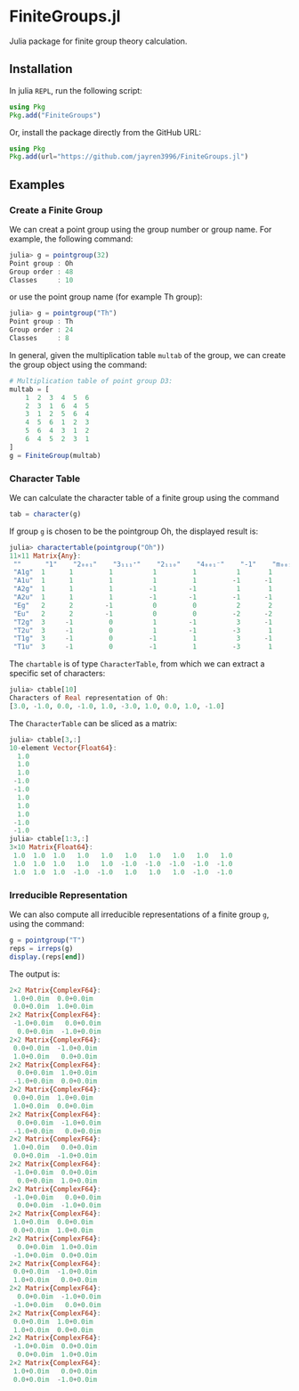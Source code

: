 # FiniteGroups.jl
 Julia package for finite group theory calculation.

## Installation
In julia `REPL`, run the following script:

```julia
using Pkg
Pkg.add("FiniteGroups")
```

Or, install the package directly from the GitHub URL:

```julia
using Pkg
Pkg.add(url="https://github.com/jayren3996/FiniteGroups.jl")
```

## Examples

### Create a Finite Group

We can creat a point group using the group number or group name. For example, the following command:

```julia
julia> g = pointgroup(32)
Point group : Oh
Group order : 48
Classes     : 10
```

or use the point group name (for example Th group): 

```julia
julia> g = pointgroup("Th")
Point group : Th
Group order : 24
Classes     : 8
```

In general, given the multiplication table `multab` of the group, we can create the group object using the command:

```julia
# Multiplication table of point group D3:
multab = [ 
	1  2  3  4  5  6
	2  3  1  6  4  5
 	3  1  2  5  6  4
 	4  5  6  1  2  3
 	5  6  4  3  1  2
 	6  4  5  2  3  1
]
g = FiniteGroup(multab)
```

### Character Table

We can calculate the character table of a finite group using the command

```julia
tab = character(g)
```

If group `g` is chosen to be the pointgroup Oh, the displayed result is:

```julia
julia> charactertable(pointgroup("Oh"))
11×11 Matrix{Any}:
 ""      "1"    "2₀₀₁"    "3₁₁₁⁺"    "2₁₁₀"    "4₀₀₁⁻"    "-1"    "m₀₀₁"    "-3₁₁₁⁺"    "m₁₁₀"    "-4₀₀₁⁻"
 "A1g"  1      1         1          1         1          1       1         1           1         1
 "A1u"  1      1         1          1         1         -1      -1        -1          -1        -1
 "A2g"  1      1         1         -1        -1          1       1         1          -1        -1
 "A2u"  1      1         1         -1        -1         -1      -1        -1           1         1
 "Eg"   2      2        -1          0         0          2       2        -1           0         0
 "Eu"   2      2        -1          0         0         -2      -2         1           0         0
 "T2g"  3     -1         0          1        -1          3      -1         0           1        -1
 "T2u"  3     -1         0          1        -1         -3       1         0          -1         1
 "T1g"  3     -1         0         -1         1          3      -1         0          -1         1
 "T1u"  3     -1         0         -1         1         -3       1         0           1        -1
```

The `chartable` is of type `CharacterTable`, from which we can extract a specific set of characters:

```julia
julia> ctable[10]
Characters of Real representation of Oh:
[3.0, -1.0, 0.0, -1.0, 1.0, -3.0, 1.0, 0.0, 1.0, -1.0]
```

The `CharacterTable` can be sliced as a matrix:

```julia
julia> ctable[3,:]
10-element Vector{Float64}:
  1.0
  1.0
  1.0
 -1.0
 -1.0
  1.0
  1.0
  1.0
 -1.0
 -1.0
julia> ctable[1:3,:]
3×10 Matrix{Float64}:
 1.0  1.0  1.0   1.0   1.0   1.0   1.0   1.0   1.0   1.0
 1.0  1.0  1.0   1.0   1.0  -1.0  -1.0  -1.0  -1.0  -1.0
 1.0  1.0  1.0  -1.0  -1.0   1.0   1.0   1.0  -1.0  -1.0
```

### Irreducible Representation

We can also compute all irreducible representations of a finite group `g`, using the command:

```julia
g = pointgroup("T")
reps = irreps(g)
display.(reps[end])
```

The output is:

```julia
2×2 Matrix{ComplexF64}:
 1.0+0.0im  0.0+0.0im
 0.0+0.0im  1.0+0.0im
2×2 Matrix{ComplexF64}:
 -1.0+0.0im   0.0+0.0im
  0.0+0.0im  -1.0+0.0im
2×2 Matrix{ComplexF64}:
 0.0+0.0im  -1.0+0.0im
 1.0+0.0im   0.0+0.0im
2×2 Matrix{ComplexF64}:
  0.0+0.0im  1.0+0.0im
 -1.0+0.0im  0.0+0.0im
2×2 Matrix{ComplexF64}:
 0.0+0.0im  1.0+0.0im
 1.0+0.0im  0.0+0.0im
2×2 Matrix{ComplexF64}:
  0.0+0.0im  -1.0+0.0im
 -1.0+0.0im   0.0+0.0im
2×2 Matrix{ComplexF64}:
 1.0+0.0im   0.0+0.0im
 0.0+0.0im  -1.0+0.0im
2×2 Matrix{ComplexF64}:
 -1.0+0.0im  0.0+0.0im
  0.0+0.0im  1.0+0.0im
2×2 Matrix{ComplexF64}:
 -1.0+0.0im   0.0+0.0im
  0.0+0.0im  -1.0+0.0im
2×2 Matrix{ComplexF64}:
 1.0+0.0im  0.0+0.0im
 0.0+0.0im  1.0+0.0im
2×2 Matrix{ComplexF64}:
  0.0+0.0im  1.0+0.0im
 -1.0+0.0im  0.0+0.0im
2×2 Matrix{ComplexF64}:
 0.0+0.0im  -1.0+0.0im
 1.0+0.0im   0.0+0.0im
2×2 Matrix{ComplexF64}:
  0.0+0.0im  -1.0+0.0im
 -1.0+0.0im   0.0+0.0im
2×2 Matrix{ComplexF64}:
 0.0+0.0im  1.0+0.0im
 1.0+0.0im  0.0+0.0im
2×2 Matrix{ComplexF64}:
 -1.0+0.0im  0.0+0.0im
  0.0+0.0im  1.0+0.0im
2×2 Matrix{ComplexF64}:
 1.0+0.0im   0.0+0.0im
 0.0+0.0im  -1.0+0.0im
```

